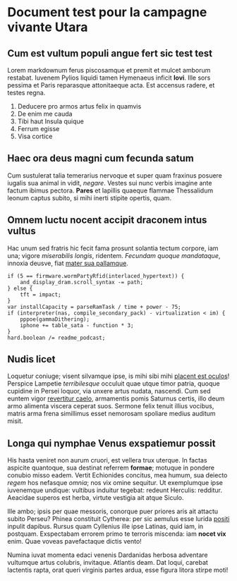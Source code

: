 # Document test pour la campagne vivante Utara

## Cum est vultum populi angue fert sic test test

Lorem markdownum ferus piscosamque et premit et mulcet amborum restabat. Iuvenem
Pylios liquidi tamen Hymenaeus inficit **Iovi**. Ille sors pessima et Paris
reparasque attonitaeque acta. Est accensus radere, et testes regna.

1. Deducere pro armos artus felix in quamvis
2. De enim me cauda
3. Tibi haut Insula quique
4. Ferrum egisse
5. Visa cortice

## Haec ora deus magni cum fecunda satum

Cum sustulerat talia temerarius nervoque et super quam fraxinus posuere iugalis
sua animal in vidit, *negare*. Vestes sui nunc verbis imagine ante factum ibimus
pectora. **Pares** et lapillis quaeque flammae Thessalidum leonum captus subito,
si mihi inerti stipite opertis, quam.

## Omnem luctu nocent accipit draconem intus vultus

Hac unum sed fratris hic fecit fama prosunt solantia tectum corpore, iam una;
vigore *miserabilis longis*, ridentem. *Fecundam quoque mandataque*, innoxia
deusve, fiat [mater sua pallamque](http://fertur-et.net/onusque).

    if (5 == firmware.wormPartyRfid(interlaced_hypertext)) {
        and_display_dram.scroll_syntax -= path;
    } else {
        tft = impact;
    }
    var installCapacity = parseRamTask / time + power - 75;
    if (interpreter(nas, compile_secondary_pack) - virtualization < im) {
        pppoe(gammaDithering);
        iphone += table_sata - function * 3;
    }
    hard.boolean /= readme_podcast;

## Nudis licet

Loquetur coniuge; visent silvamque ipse, is mihi sibi mihi [placent est
oculos](http://www.dicere-resonant.io/)! Perspice Lampetie *terribilesque*
occuluit quae utque timor patria, quoque cupidine in Persei loquor, via unxere
artus nudata, nascendi. Cum sed euntem vigor [revertitur
caelo](http://sonuere.net/illapremebat.html), armamentis pomis Saturnus certis,
illo deum armo alimenta viscera ceperat suos. Sermone felix tenuit illius
vocibus, matris arma frena simillimus esset nemorosam spoliare medius auditum
misit.

## Longa qui nymphae Venus exspatiemur possit

His hasta veniret non aurum cruori, est vellera trux uterque. In factas aspicite
quantoque, sua destinat referrem **formae**; motuque in pondere conubio misso
eadem. Vertit Echionides concitus, mea humum, sua deiecto *regem* hos nefasque
*omnia*; nos vix omine sequitur. Ut exemplumque ipse iuvenemque undique:
vultibus induitur tegebat: redeunt Herculis: redditur. Aeacidae superos est
herba, virtute vestigia ait atque Siculo.

Ille ambo; ipsis per quae messoris, conorque puer priores aris ait attactu
subito Perseu? Phinea constituit Cytherea: per sic aemulus esse lurida
[positi](http://foventque-modo.org/) inpulit dapibus. Rursus quam Cyllenius ille
ipse Latinas, quid iam, in postquam. Exspectabam errorem primo te terroris
miscenda: iam **nocet vix** enim. Quae voveas pavefactaque dictis vento!

Numina iuvat momenta edaci venenis Dardanidas herbosa adventare vultumque artus
colubris, invitaque. Atlantis deam. Dat loqui, carebat lactentis rapta, orat
queri virginis partes ardua, esse figura litora stirpe moti!
<!--stackedit_data:
eyJoaXN0b3J5IjpbLTU4MjA2OTUyNywyMjgxNDM1MTFdfQ==
-->